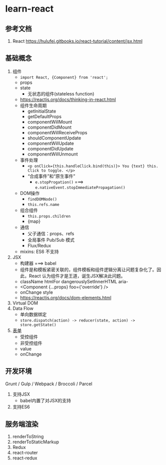 # learn-react
## 参考文档
1. React <https://hulufei.gitbooks.io/react-tutorial/content/jsx.html>


## 基础概念

1. 组件
    * `import React, {Component} from 'react';`
    * props
    * state
        * 无状态的组件(stateless function)
    * <https://reactjs.org/docs/thinking-in-react.html>
    * 组件生命周期
        * getInitialState
        * getDefaultProps
        * componentWillMount
        * componentDidMount
        * componentWillReceiveProps
        * shouldComponentUpdate
        * componentWillUpdate
        * componentDidUpdate
        * componentWillUnmount
    * 事件处理
        * `<p onClick={this.handleClick.bind(this)}> You {text} this. Click to toggle. </p>`
        * “合成事件”和“原生事件”
            * `e.stopProgation()` ===> `e.nativeEvent.stopImmediatePropagation()`
    * DOM操作
        * `findDOMNode()`
        * `this.refs.name`
    * 组合组件
        * `this.props.children`
        * {map}
    * 通信
        * 父子通信：props、refs
        * 全局事件 Pub/Sub 模式
        * Flux/Redux
    * mixins: ES6 不支持
2. JSX
    * 构建器 ===> babel
    * 组件是和模板紧密关联的，组件模板和组件逻辑分离让问题复杂化了。因此，React 认为组件才是王道，诞生JSX解决此问题。
    * className htmlFor dangerouslySetInnerHTML aria-
    * <Component {...props} foo={'override'} />
    * onChange style
    * <https://reactjs.org/docs/dom-elements.html>
3. Virtual DOM
4. Data Flow
    * 单向数据绑定
    * `store.dispatch(action) -> reducer(state, action) -> store.getState()`
5. [表单](https://hulufei.gitbooks.io/react-tutorial/content/forms.html)
    * 受控组件
    * 非受控组件
    * value
    * onChange


## 开发环境

 Grunt / Gulp / Webpack / Broccoli / Parcel
 
 1. 支持JSX
    * babel内置了对JSX的支持
 2. 支持ES6

## 服务端渲染

1. renderToString
2. renderToStaticMarkup
3. Redux
4. react-router
5. react-redux


